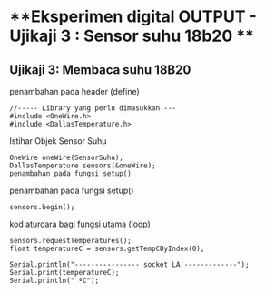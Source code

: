 # **Eksperimen digital OUTPUT - Ujikaji 3 : Sensor suhu 18b20 **


## Ujikaji 3: Membaca suhu 18B20 

penambahan pada header (define)
```
//----- Library yang perlu dimasukkan ---
#include <OneWire.h>
#include <DallasTemperature.h>
```
Istihar Objek Sensor Suhu 
```
OneWire oneWire(SensorSuhu);
DallasTemperature sensors(&oneWire);
penambahan pada fungsi setup()
```
penambahan pada fungsi setup()
```
sensors.begin();
```
kod aturcara bagi fungsi utama (loop)
```
sensors.requestTemperatures(); 
float temperatureC = sensors.getTempCByIndex(0);
  
Serial.println("---------------- socket LA -------------");  
Serial.print(temperatureC);
Serial.println(" ºC");
```
